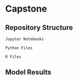 # Capstone

## Repository Structure

```
Jupyter Notebooks

Python Files

R Files
```

## Model Results
